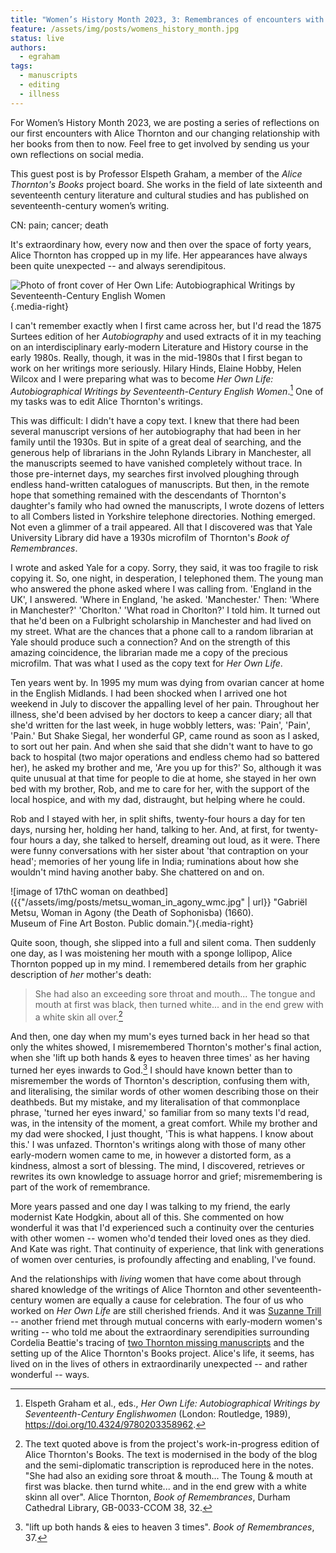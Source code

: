 ```yaml
---
title: "Women’s History Month 2023, 3: Remembrances of encounters with Alice Thornton"
feature: /assets/img/posts/womens_history_month.jpg
status: live
authors:
  - egraham
tags:
  - manuscripts
  - editing
  - illness
---
```


For Women’s History Month 2023, we are posting a series of reflections on our first encounters with Alice Thornton and our changing relationship with her books from then to now. Feel free to get involved by sending us your own reflections on social media.

This guest post is by Professor Elspeth Graham, a member of the _Alice Thornton's Books_ project board. She works in the field of late sixteenth and seventeenth century literature and cultural studies and has published on seventeenth-century women’s writing.

CN: pain; cancer; death

It's extraordinary how, every now and then over the space of forty
years, Alice Thornton has cropped up in my life. Her appearances have
always been quite unexpected -- and always serendipitous.

![Photo of front cover of Her
Own Life: Autobiographical Writings by Seventeenth-Century English
Women]({{"/assets/img/posts/her_own_life_cover.jpg"|url}}){.media-right}

I can't remember exactly when I first came across her, but I'd read the
1875 Surtees edition of her _Autobiography_ and used extracts of it in
my teaching on an interdisciplinary early-modern Literature and History
course in the early 1980s. Really, though, it was in the mid-1980s that
I first began to work on her writings more seriously. Hilary Hinds,
Elaine Hobby, Helen Wilcox and I were preparing what was to become _Her
Own Life: Autobiographical Writings by Seventeenth-Century English
Women_.[^1] One of my tasks was to edit Alice Thornton's writings.

This was difficult: I didn't have a copy text. I knew that there had
been several manuscript versions of her autobiography that had been in
her family until the 1930s. But in spite of a great deal of searching,
and the generous help of librarians in the John Rylands Library in
Manchester, all the manuscripts seemed to have vanished completely
without trace. In those pre-internet days, my searches first involved
ploughing through endless hand-written catalogues of manuscripts. But
then, in the remote hope that something remained with the descendants of
Thornton's daughter's family who had owned the manuscripts, I wrote
dozens of letters to all Combers listed in Yorkshire telephone
directories. Nothing emerged. Not even a glimmer of a trail appeared.
All that I discovered was that Yale University Library did have a 1930s
microfilm of Thornton's _Book of Remembrances_.

I wrote and asked Yale for a copy. Sorry, they said, it was too fragile
to risk copying it. So, one night, in desperation, I telephoned them.
The young man who answered the phone asked where I was calling from.
'England in the UK', I answered. 'Where in England, 'he asked.
'Manchester.' Then: 'Where in Manchester?' 'Chorlton.' 'What road in
Chorlton?' I told him. It turned out that he'd been on a Fulbright
scholarship in Manchester and had lived on my street. What are the
chances that a phone call to a random librarian at Yale should produce
such a connection? And on the strength of this amazing coincidence, the
librarian made me a copy of the precious microfilm. That was what I used
as the copy text for _Her Own Life_.

Ten years went by. In 1995 my mum was dying from ovarian cancer at home
in the English Midlands. I had been shocked when I arrived one hot
weekend in July to discover the appalling level of her pain. Throughout
her illness, she'd been advised by her doctors to keep a cancer diary;
all that she'd written for the last week, in huge wobbly letters, was:
'Pain', 'Pain', 'Pain.' But Shake Siegal, her wonderful GP, came round
as soon as I asked, to sort out her pain. And when she said that she
didn't want to have to go back to hospital (two major operations and
endless chemo had so battered her), he asked my brother and me, 'Are you
up for this?' So, although it was quite unusual at that time for people
to die at home, she stayed in her own bed with my brother, Rob, and me
to care for her, with the support of the local hospice, and with my dad,
distraught, but helping where he could.

Rob and I stayed with her, in split shifts, twenty-four hours a day for
ten days, nursing her, holding her hand, talking to her. And, at first,
for twenty-four hours a day, she talked to herself, dreaming out loud,
as it were. There were funny conversations with her sister about 'that
contraption on your head'; memories of her young life in India;
ruminations about how she wouldn't mind having another baby. She
chattered on and on.

![image of 17thC woman on deathbed]({{"/assets/img/posts/metsu_woman_in_agony_wmc.jpg" | url}} "Gabriël Metsu, Woman in Agony (the Death of Sophonisba) (1660). <br>Museum of Fine Art Boston. Public domain."){.media-right}

Quite soon, though, she slipped into a full and silent coma. Then
suddenly one day, as I was moistening her mouth with a sponge lollipop,
Alice Thornton popped up in my mind. I remembered details from her
graphic description of _her_ mother's death:

> She had also an exceeding sore throat and mouth... The tongue and mouth at
> first was black, then turned white... and in the end grew with a white
> skin all over.[^2]

And then, one day when my mum's eyes turned back in her head so that
only the whites showed, I misremembered Thornton's mother's final
action, when she 'lift up both hands & eyes to heaven three times' as her
having turned her eyes inwards to God.[^3] I should have known
better than to misremember the words of Thornton's description,
confusing them with, and literalising, the similar words of other women
describing those on their deathbeds. But my mistake, and my
literalisation of that commonplace phrase, 'turned her eyes inward,' so
familiar from so many texts I'd read, was, in the intensity of the
moment, a great comfort. While my brother and my dad were shocked, I
just thought, 'This is what happens. I know about this.' I was unfazed.
Thornton's writings along with those of many other early-modern women
came to me, in however a distorted form, as a kindness, almost a sort of
blessing. The mind, I discovered, retrieves or rewrites its own
knowledge to assuage horror and grief; misremembering is part of the
work of remembrance.

More years passed and one day I was talking to my friend, the early
modernist Kate Hodgkin, about all of this. She commented on how
wonderful it was that I'd experienced such a continuity over the
centuries with other women -- women who'd tended their loved ones as
they died. And Kate was right. That continuity of experience, that link
with generations of women over centuries, is profoundly affecting and
enabling, I've found.

And the relationships with _living_ women that have come about through
shared knowledge of the writings of Alice Thornton and other
seventeenth-century women are equally a cause for celebration. The four
of us who worked on _Her Own Life_ are still cherished friends. And it
was [Suzanne Trill](https://thornton.kdl.kcl.ac.uk/people/strill/) --
another friend met through mutual concerns with early-modern women's
writing -- who told me about the extraordinary serendipities surrounding
Cordelia Beattie's tracing of [two Thornton missing
manuscripts](https://thornton.kdl.kcl.ac.uk/posts/blog/2022-06-23-two-missing-thornton-manuscripts/)
and the setting up of the Alice Thornton's Books project. Alice's life,
it seems, has lived on in the lives of others in extraordinarily
unexpected -- and rather wonderful -- ways.

[^1]:
    Elspeth Graham et al., eds., _Her Own Life: Autobiographical
    Writings by Seventeenth-Century Englishwomen_ (London: Routledge,
    1989), https://doi.org/10.4324/9780203358962.

[^2]: The text quoted above is from the project's work-in-progress edition of Alice Thornton's Books. The text is modernised in the body of the blog and the semi-diplomatic transcription is reproduced here in the notes. "She had also an exiding sore throat & mouth... The Toung & mouth at first was blacke. then turnd white... and in the end grew with a white skinn all over". Alice Thornton, _Book of Remembrances_, Durham Cathedral Library, GB-0033-CCOM 38, 32.
[^3]: "lift up both hands & eies to heaven 3 times". _Book of Remembrances_, 37.
